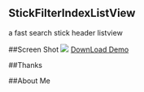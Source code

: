 ## StickFilterIndexListView
a fast search stick header listview

##Screen Shot
<img src="https://raw.githubusercontent.com/dongjunkun/StickFilterIndexListView/master/art/stickFilterIndexListView.gif"/>
<a href="https://raw.githubusercontent.com/dongjunkun/StickFilterIndexListView/master/app/build/outputs/apk/app-debug.apk">DownLoad Demo</a>

##Thanks

##About Me

